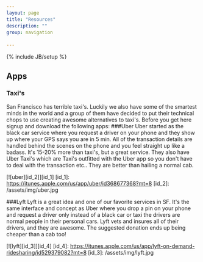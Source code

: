 ```yaml
---
layout: page
title: "Resources"
description: ""
group: navigation

---
```

{% include JB/setup %}


## Apps
### Taxi's
San Francisco has terrible taxi's.  Luckily we also have some of the smartest minds in the world and a group of them have decided to put their technical chops to use creating awesome alternatives to taxi's. Before you get here signup and download the following apps: 
###Uber
Uber started as the black car service where you request a driver on your phone and they show up where your GPS says you are in 5 min.  All of the transaction details are handled behind the scenes on the phone and you feel straight up like a badass.  It's 15-20% more than taxi's, but a great service. They also have Uber Taxi's which are Taxi's outfitted with the Uber app so you don't have to deal with the transaction etc..  They are better than hailing a normal cab. 

[![uber][id_2]][id_1]
[id_1]: https://itunes.apple.com/us/app/uber/id368677368?mt=8
[id_2]: /assets/img/uber.jpg 

###Lyft
Lyft is a great idea and one of our favorite services in SF. It's the same interface and concept as Uber where you drop a pin on your phone and request a driver only instead of a black car or taxi the drivers are normal people in their personal cars.  Lyft vets and insures all of their drivers, and they are awesome.  The suggested donation ends up being cheaper than a cab too! 

[![lyft][id_3]][id_4]
[id_4]: https://itunes.apple.com/us/app/lyft-on-demand-ridesharing/id529379082?mt=8
[id_3]: /assets/img/lyft.jpg

